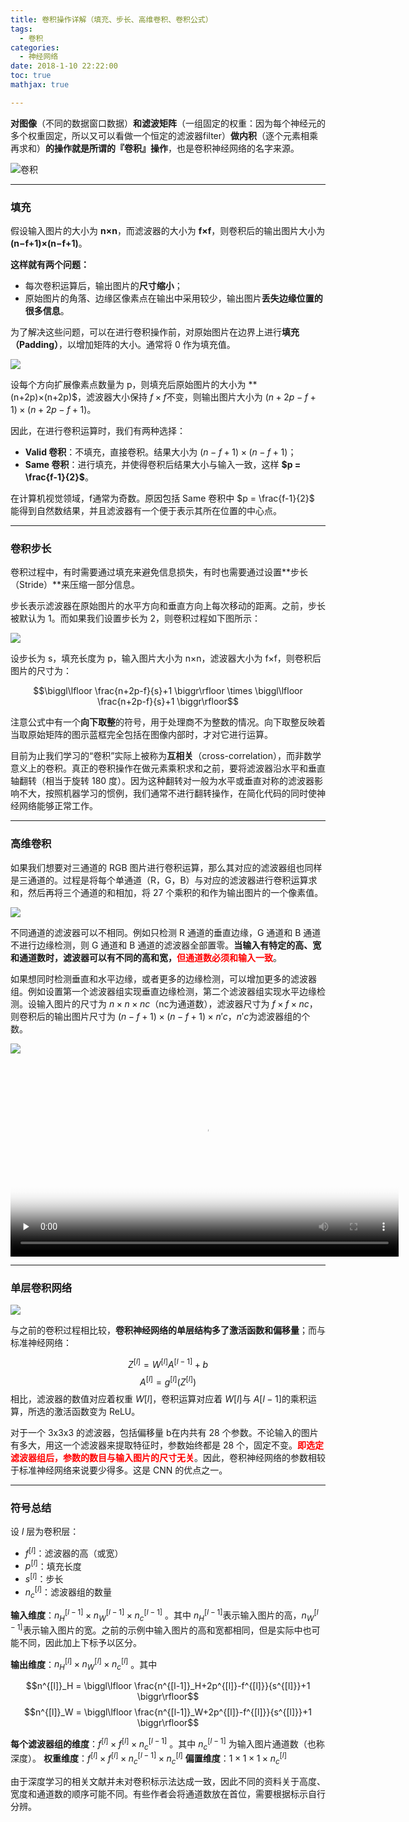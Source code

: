 ```yaml
---
title: 卷积操作详解（填充、步长、高维卷积、卷积公式）
tags:
  - 卷积
categories:
  - 神经网络
date: 2018-1-10 22:22:00
toc: true
mathjax: true

---
```


**对图像**（不同的数据窗口数据）**和滤波矩阵**（一组固定的权重：因为每个神经元的多个权重固定，所以又可以看做一个恒定的滤波器filter）**做内积**（逐个元素相乘再求和）**的操作就是所谓的『卷积』操作**，也是卷积神经网络的名字来源。

![卷积](https://hexo-blog-wasim.oss-cn-shenzhen.aliyuncs.com/%E5%8D%B7%E7%A7%AF%E7%BD%91%E7%BB%9C%E7%9A%84%E8%BE%B9%E7%BC%98%E6%A3%80%E6%B5%8B/4.png)

<!-- more -->

---

### 填充

假设输入图片的大小为 **n×n**，而滤波器的大小为 **f×f**，则卷积后的输出图片大小为 **(n−f+1)×(n−f+1)**。

**这样就有两个问题：**

- 每次卷积运算后，输出图片的**尺寸缩小**；
- 原始图片的角落、边缘区像素点在输出中采用较少，输出图片**丢失边缘位置的很多信息**。

为了解决这些问题，可以在进行卷积操作前，对原始图片在边界上进行**填充（Padding）**，以增加矩阵的大小。通常将 0 作为填充值。

![](https://hexo-blog-wasim.oss-cn-shenzhen.aliyuncs.com/%E6%B7%B1%E5%BA%A6%E5%AD%A6%E4%B9%A0%E7%9F%A5%E8%AF%86%E7%82%B9%E9%9B%86%E9%94%A6/Padding.jpg)

设每个方向扩展像素点数量为 p，则填充后原始图片的大小为 **(n+2p)×(n+2p)$，滤波器大小保持 $f×f$不变，则输出图片大小为 $(n+2p−f+1)×(n+2p−f+1)$。

因此，在进行卷积运算时，我们有两种选择：

- **Valid 卷积**：不填充，直接卷积。结果大小为 $(n−f+1)×(n−f+1)$；
- **Same 卷积**：进行填充，并使得卷积后结果大小与输入一致，这样 **$p = \frac{f-1}{2}$**。

在计算机视觉领域，f通常为奇数。原因包括 Same 卷积中 $p = \frac{f-1}{2}$ 能得到自然数结果，并且滤波器有一个便于表示其所在位置的中心点。

---

### 卷积步长

卷积过程中，有时需要通过填充来避免信息损失，有时也需要通过设置**步长（Stride）**来压缩一部分信息。

步长表示滤波器在原始图片的水平方向和垂直方向上每次移动的距离。之前，步长被默认为 1。而如果我们设置步长为 2，则卷积过程如下图所示：

![](https://hexo-blog-wasim.oss-cn-shenzhen.aliyuncs.com/%E6%B7%B1%E5%BA%A6%E5%AD%A6%E4%B9%A0%E7%9F%A5%E8%AF%86%E7%82%B9%E9%9B%86%E9%94%A6/Stride.jpg)

设步长为 s，填充长度为 p，输入图片大小为 n×n，滤波器大小为 f×f，则卷积后图片的尺寸为：

$$\biggl\lfloor \frac{n+2p-f}{s}+1   \biggr\rfloor \times \biggl\lfloor \frac{n+2p-f}{s}+1 \biggr\rfloor$$

注意公式中有一个**向下取整**的符号，用于处理商不为整数的情况。向下取整反映着当取原始矩阵的图示蓝框完全包括在图像内部时，才对它进行运算。

目前为止我们学习的“卷积”实际上被称为**互相关**（cross-correlation），而非数学意义上的卷积。真正的卷积操作在做元素乘积求和之前，要将滤波器沿水平和垂直轴翻转（相当于旋转 180 度）。因为这种翻转对一般为水平或垂直对称的滤波器影响不大，按照机器学习的惯例，我们通常不进行翻转操作，在简化代码的同时使神经网络能够正常工作。


---

### 高维卷积
如果我们想要对三通道的 RGB 图片进行卷积运算，那么其对应的滤波器组也同样是三通道的。过程是将每个单通道（R，G，B）与对应的滤波器进行卷积运算求和，然后再将三个通道的和相加，将 27 个乘积的和作为输出图片的一个像素值。

![](https://hexo-blog-wasim.oss-cn-shenzhen.aliyuncs.com/%E6%B7%B1%E5%BA%A6%E5%AD%A6%E4%B9%A0%E7%9F%A5%E8%AF%86%E7%82%B9%E9%9B%86%E9%94%A6/Convolutions-on-RGB-image.png)

不同通道的滤波器可以不相同。例如只检测 R 通道的垂直边缘，G 通道和 B 通道不进行边缘检测，则 G 通道和 B 通道的滤波器全部置零。**当输入有特定的高、宽和通道数时，滤波器可以有不同的高和宽，<font color="red">但通道数必须和输入一致</font>**。

如果想同时检测垂直和水平边缘，或者更多的边缘检测，可以增加更多的滤波器组。例如设置第一个滤波器组实现垂直边缘检测，第二个滤波器组实现水平边缘检测。设输入图片的尺寸为 $n×n×nc$（nc为通道数），滤波器尺寸为 $f×f×nc$，则卷积后的输出图片尺寸为 $(n−f+1)×(n−f+1)×n′c$，$n′c$为滤波器组的个数。

![](https://hexo-blog-wasim.oss-cn-shenzhen.aliyuncs.com/%E6%B7%B1%E5%BA%A6%E5%AD%A6%E4%B9%A0%E7%9F%A5%E8%AF%86%E7%82%B9%E9%9B%86%E9%94%A6/More-Filters.jpg)

<video id="video" width='621'  controls="" preload="none" poster="https://hexo-blog-wasim.oss-cn-shenzhen.aliyuncs.com/%E6%B7%B1%E5%BA%A6%E5%AD%A6%E4%B9%A0%E7%9F%A5%E8%AF%86%E7%82%B9%E9%9B%86%E9%94%A6/conv_kiank.png">
<source id="mp4"  src="https://hexo-blog-wasim.oss-cn-shenzhen.aliyuncs.com/%E6%B7%B1%E5%BA%A6%E5%AD%A6%E4%B9%A0%E7%9F%A5%E8%AF%86%E7%82%B9%E9%9B%86%E9%94%A6/conv_kiank.mp4" type="video/mp4">
</video>

---

### 单层卷积网络

![](https://hexo-blog-wasim.oss-cn-shenzhen.aliyuncs.com/%E6%B7%B1%E5%BA%A6%E5%AD%A6%E4%B9%A0%E7%9F%A5%E8%AF%86%E7%82%B9%E9%9B%86%E9%94%A6/One-Layer-of-a-Convolutional-Network.jpg)

与之前的卷积过程相比较，**卷积神经网络的单层结构多了激活函数和偏移量**；而与标准神经网络：

$$Z^{[l]} = W^{[l]}A^{[l-1]}+b$$
$$A^{[l]} = g^{[l]}(Z^{[l]})$$
相比，滤波器的数值对应着权重 $W[l]$，卷积运算对应着 $W[l]$与 $A[l−1]$的乘积运算，所选的激活函数变为 ReLU。

对于一个 3x3x3 的滤波器，包括偏移量 b在内共有 28 个参数。不论输入的图片有多大，用这一个滤波器来提取特征时，参数始终都是 28 个，固定不变。**<font color="red">即选定滤波器组后，参数的数目与输入图片的尺寸无关</font>**。因此，卷积神经网络的参数相较于标准神经网络来说要少得多。这是 CNN 的优点之一。


---

### 符号总结
设 $l$ 层为卷积层：

- $f^{[l]}$：滤波器的高（或宽）
- $p^{[l]}$：填充长度
- $s^{[l]}$：步长
- $n^{[l]}_c$：滤波器组的数量

**输入维度**：$n^{[l-1]}_H \times n^{[l-1]}_W \times n^{[l-1]}_c$ 。其中 $n^{[l-1]}_H$表示输入图片的高，$n^{[l-1]}_W$表示输入图片的宽。之前的示例中输入图片的高和宽都相同，但是实际中也可能不同，因此加上下标予以区分。

**输出维度**：$n^{[l]}_H \times n^{[l]}_W \times n^{[l]}_c$ 。其中

$$n^{[l]}_H = \biggl\lfloor \frac{n^{[l-1]}_H+2p^{[l]}-f^{[l]}}{s^{[l]}}+1   \biggr\rfloor$$
$$n^{[l]}_W = \biggl\lfloor \frac{n^{[l-1]}_W+2p^{[l]}-f^{[l]}}{s^{[l]}}+1   \biggr\rfloor$$

**每个滤波器组的维度**：$f^{[l]} \times f^{[l]} \times n^{[l-1]}_c$ 。其中 $n^{[l-1]}_c$ 为输入图片通道数（也称深度）。
**权重维度**：$f^{[l]} \times f^{[l]} \times n^{[l-1]}_c \times n^{[l]}_c$
**偏置维度**：$1 \times 1 \times 1 \times n^{[l]}_c$

由于深度学习的相关文献并未对卷积标示法达成一致，因此不同的资料关于高度、宽度和通道数的顺序可能不同。有些作者会将通道数放在首位，需要根据标示自行分辨。